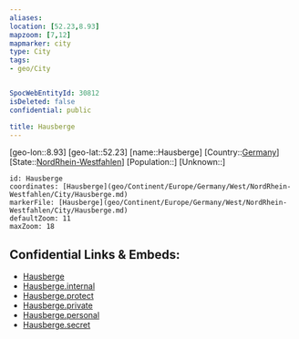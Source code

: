 ```yaml
---
aliases: 
location: [52.23,8.93]
mapzoom: [7,12] 
mapmarker: city 
type: City
tags:
- geo/City


SpocWebEntityId: 30812
isDeleted: false
confidential: public

title: Hausberge
---
```

[geo-lon::8.93]
[geo-lat::52.23]
[name::Hausberge]
[Country::[Germany](geo/Continent/Europe/Germany.md)]
[State::[NordRhein-Westfahlen](NordRhein-Westfahlen)]
[Population::]
[Unknown::]


```leaflet
id: Hausberge
coordinates: [Hausberge](geo/Continent/Europe/Germany/West/NordRhein-Westfahlen/City/Hausberge.md)
markerFile: [Hausberge](geo/Continent/Europe/Germany/West/NordRhein-Westfahlen/City/Hausberge.md)
defaultZoom: 11 
maxZoom: 18
```


## Confidential Links & Embeds: 
- [Hausberge](../../../../../../../../_public/geo/Continent/Europe/Germany/West/NordRhein-Westfahlen/City/Hausberge.md) 
- [Hausberge.internal](../../../../../../../../_internal/geo/Continent/Europe/Germany/West/NordRhein-Westfahlen/City/Hausberge.internal.md) 
- [Hausberge.protect](../../../../../../../../_protect/geo/Continent/Europe/Germany/West/NordRhein-Westfahlen/City/Hausberge.protect.md) 
- [Hausberge.private](../../../../../../../../_private/geo/Continent/Europe/Germany/West/NordRhein-Westfahlen/City/Hausberge.private.md) 
- [Hausberge.personal](../../../../../../../../_personal/geo/Continent/Europe/Germany/West/NordRhein-Westfahlen/City/Hausberge.personal.md) 
- [Hausberge.secret](../../../../../../../../_secret/geo/Continent/Europe/Germany/West/NordRhein-Westfahlen/City/Hausberge.secret.md) 
